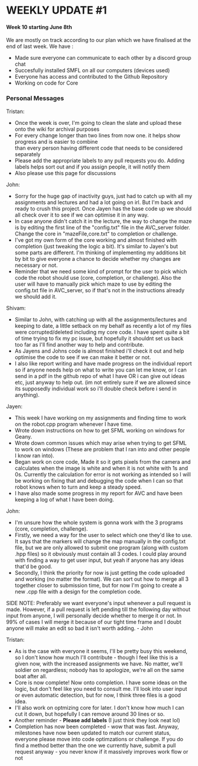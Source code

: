 # WEEKLY UPDATE #1

#### Week 10 starting June 8th

We are mostly on track according to our plan which we have finalised at the end of last week. 
We have :
- Made sure everyone can communicate to each other by a discord group chat 
- Succesfully installed SMFL on all our computers (devices used)
- Everyone has access and contributed to the Github Repository
- Working on code for Core 


### Personal Messages

Tristan:
- Once the week is over, I'm going to clean the slate and upload these onto the wiki for archival purposes
- For every change longer than two lines from now one. it helps show progress and is easier to combine <br>
than every person having different code that needs to be considered separately
- Please add the appropriate labels to any pull requests you do. Adding labels helps sort out and if you assign people, it will notify them
- Also please use this page for discussions

John:
 - Sorry for the huge gap of inactivity guys, just had to catch up with all my assignments and lectures and had a lot going on irl. But I'm back and ready to crush this project. Once Jayen has the base code up we should all check over it to see if we can optimise it in any way. 
 - In case anyone didn't catch it in the lecture, the way to change the maze is by editing the first line of the "config.txt" file in the AVC_server folder. Change the core in "mazeFile,core.txt" to completion or challenge.
 - I've got my own form of the core working and almost finished with completion (just tweaking the logic a bit). It's similar to Jayen's but some parts are different. I'm thinking of implementing my additions bit by bit to give everyone a chance to decide whether my changes are necessary or not.
 - Reminder that we need some kind of prompt for the user to pick which code the robot should use (core, completion, or challenge). Also the user will have to manually pick which maze to use by editing the config.txt file in AVC_server, so if that's not in the instructions already we should add it.

Shivam: 
- Similar to John, with catching up with all the assignments/lectures and keeping to date, a little setback on my behalf as recently a lot of my files were corrupted/deleted including my core code. I have spent quite a bit of time trying to fix my pc issue, but hopefully it shouldnt set us back too far as I'll find another way to help and contribute.  
- As Jayens and Johns code is almost finished i'll check it out and help optimise the code to see if we can make it better or not.
- I also like report writing and have made progress on the individual report so if anyone needs help on what to write you can let me know, or I can send in a pdf in the github repo of what I have OR i can give out ideas etc, just anyway to help out. (im not entirely sure if we are allowed since its supposedly individual work so i'll double check before i send in anything).

Jayen:
- This week I have working on my assignments and finding time to work on the robot.cpp program whenever I have time. 
- Wrote down instructions on how to get SFML working on windows for Geany.
- Wrote down common issues which may arise when trying to get SFML to work on windows (These are problem that I ran into and other people I know ran into).
- Began work on core code, Made it so it gets pixels from the camera and calculates when the image is white and when it is not white with 1s and 0s. Currently the calculation for error is not working as intended so I will be working on fixing that and debugging the code when I can so that robot knows when to turn and keep a steady speed.
- I have also made some progress in my report for AVC and have been keeping a log of what I have been doing.

John:
- I'm unsure how the whole system is gonna work with the 3 programs (core, completion, challenge). 
- Firstly, we need a way for the user to select which one they'd like to use. It says that the markers will change the map manually in the config.txt file, but we are only allowed to submit one program (along with custom .hpp files) so it obviously must contain all 3 codes. I could play around with finding a way to get user input, but yeah if anyone has any ideas that'd be good.
- Secondly, I think the priority for now is just getting the code uploaded and working (no matter the format). We can sort out how to merge all 3 together closer to submission time, but for now I'm going to create a new .cpp file with a design for the completion code.

SIDE NOTE: Preferably we want everyone's input whenever a pull request is made. However, if a pull request is left pending till the following day without input from anyone, I will personally decide whether to merge it or not. In 99% of cases I will merge it because of our tight time frame and I doubt anyone will make an edit so bad it isn't worth adding. - John

Tristan:
- As is the case with everyone it seems, I'll be pretty busy this weekend, so I don't know how much I'll contribute - though I feel like this is a given now, with the increased assignments we have. No matter, we'll soldier on regardless; nobody has to apologize, we're all on the same boat after all.
- Core is now complete! Now onto completion. I have some ideas on the logic, but don't feel like you need to consult me. I'll look into user input or even automatic detection, but for now, I think three files is a good idea. 
- I'll also work on optmizing core for later. I don't know how much I can cut it down, but hopefully I can remove around 30 lines or so. 
- Another reminder - **Please add labels** (I just think they look neat lol)
- Completion has now been completed - wow that was fast. Anyway, milestones have now been updated to match our current status, everyone please move into code optimzations or challenge. If you do find a method better than the one we currently have, submit a pull request anyway - you never know if it massively improves work flow or not
